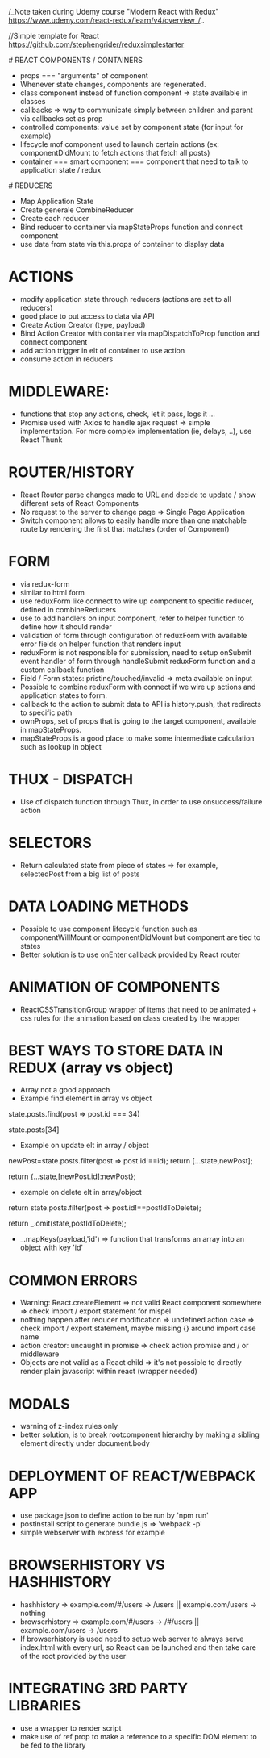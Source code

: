 /_Note taken during Udemy course "Modern React with Redux" https://www.udemy.com/react-redux/learn/v4/overview_/..

//Simple template for React https://github.com/stephengrider/reduxsimplestarter

# REACT COMPONENTS / CONTAINERS

* props === "arguments" of component
* Whenever state changes, components are regenerated.
* class component instead of function component => state available in classes
* callbacks => way to communicate simply between children and parent via callbacks set as prop
* controlled components: value set by component state (for input for example)
* lifecycle mof component used to launch certain actions (ex: componentDidMount to fetch actions that fetch all posts)
* container === smart component === component that need to talk to application state / redux

# REDUCERS

* Map Application State
* Create generale CombineReducer
* Create each reducer
* Bind reducer to container via mapStateProps function and connect component
* use data from state via this.props of container to display data

# ACTIONS

* modify application state through reducers (actions are set to all reducers)
* good place to put access to data via API
* Create Action Creator (type, payload)
* Bind Action Creator with container via mapDispatchToProp function and connect component
* add action trigger in elt of container to use action
* consume action in reducers

# MIDDLEWARE:

* functions that stop any actions, check, let it pass, logs it ...
* Promise used with Axios to handle ajax request => simple implementation. For more complex implementation (ie, delays, ..), use React Thunk

# ROUTER/HISTORY

* React Router parse changes made to URL and decide to update / show different sets of React Components
* No request to the server to change page => Single Page Application
* Switch component allows to easily handle more than one matchable route by rendering the first that matches (order of <Route> Component)

# FORM

* via redux-form
* similar to html form
* use reduxForm like connect to wire up component to specific reducer, defined in combineReducers
* use <Field/> to add handlers on input component, refer to helper function to define how it should render
* validation of form through configuration of reduxForm with available error fields on helper function that renders input
* reduxForm is not responsible for submission, need to setup onSubmit event handler of form through handleSubmit reduxForm function and a custom callback function
* Field / Form states: pristine/touched/invalid => meta available on input
* Possible to combine reduxForm with connect if we wire up actions and application states to form.
* callback to the action to submit data to API is history.push, that redirects to specific path
* ownProps, set of props that is going to the target component, available in mapStateProps.
* mapStateProps is a good place to make some intermediate calculation such as lookup in object

# THUX - DISPATCH

* Use of dispatch function through Thux, in order to use onsuccess/failure action

# SELECTORS

* Return calculated state from piece of states => for example, selectedPost from a big list of posts

# DATA LOADING METHODS

* Possible to use component lifecycle function such as componentWillMount or componentDidMount but component are tied to states
* Better solution is to use onEnter callback provided by React router

# ANIMATION OF COMPONENTS

* ReactCSSTransitionGroup wrapper of items that need to be animated + css rules for the animation based on class created by the wrapper

# BEST WAYS TO STORE DATA IN REDUX (array vs object)

* Array not a good approach
* Example find element in array vs object

state.posts.find(post => post.id === 34)

state.posts[34]

* Example on update elt in array / object

newPost=state.posts.filter(post => post.id!==id);
return [...state,newPost];

return {...state,[newPost.id]:newPost};

* example on delete elt in array/object

return state.posts.filter(post => post.id!==postIdToDelete);

return \_.omit(state,postIdToDelete);

* \_.mapKeys(payload,'id') => function that transforms an array into an object with key 'id'

# COMMON ERRORS

* Warning: React.createElement => not valid React component somewhere => check import / export statement for mispel
* nothing happen after reducer modification => undefined action case => check import / export statement, maybe missing {} around import case name
* action creator: uncaught in promise => check action promise and / or middleware
* Objects are not valid as a React child => it's not possible to directly render plain javascript within react (wrapper needed)

# MODALS

* warning of z-index rules only
* better solution, is to break rootcomponent hierarchy by making a sibling element directly under document.body

# DEPLOYMENT OF REACT/WEBPACK APP

* use package.json to define action to be run by 'npm run'
* postinstall script to generate bundle.js => 'webpack -p'
* simple webserver with express for example

# BROWSERHISTORY VS HASHHISTORY

* hashhistory => example.com/#/users -> /users || example.com/users -> nothing
* browserhistory => example.com/#/users -> /#/users || example.com/users -> /users
* If browserhistory is used need to setup web server to always serve index.html with every url, so React can be launched and then take care of the root provided by the user

# INTEGRATING 3RD PARTY LIBRARIES

* use a wrapper to render script
* make use of ref prop to make a reference to a specific DOM element to be fed to the library
